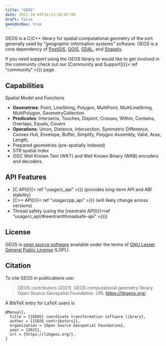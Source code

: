 ```yaml
---
title: "GEOS"
date: 2021-10-04T14:13:20-07:00
draft: false
geekdocNav: true
---
```


GEOS is a C/C++ library for spatial computational geometry of the sort generally used by "geographic information systems" software. GEOS is a core dependency of [PostGIS](https://postgis.net), [QGIS](https://qgis.org), [GDAL](https://gdal.org), and [Shapely](https://shapely.readthedocs.io/en/stable/project.html).

If you need support using the GEOS library or would like to get involved in the community check out our [Community and Support]({{< ref "community" >}}) page.

## Capabilities

Spatial Model and Functions

* **Geometries**: Point, LineString, Polygon, MultiPoint, MultiLineString, MultiPolygon, GeometryCollection
* **Predicates**: Intersects, Touches, Disjoint, Crosses, Within, Contains, Overlaps, Equals, Covers
* **Operations**: Union, Distance, Intersection, Symmetric Difference, Convex Hull, Envelope, Buffer, Simplify, Polygon Assembly, Valid, Area, Length,
* Prepared geometries (pre-spatially indexed)
* STR spatial index
* OGC Well Known Text (WKT) and Well Known Binary (WKB) encoders and decoders.

## API Features

* [C API]({{< ref "usage/c_api" >}}) (provides long-term API and ABI stability)
* [C++ API]({{< ref "usage/cpp_api" >}}) (will likely change across versions)
* Thread safety (using the [reentrant API]({{<ref "usage/c_api/#reentrantthreadsafe-api" >}}))

## License

GEOS is [open source software](https://opensource.com/resources/what-open-source) available under the terms of [GNU Lesser General Public License](http://www.gnu.org/licenses/old-licenses/lgpl-2.1.html) (LGPL).

## Citation

To cite GEOS in publications use:

> GEOS contributors (2021). GEOS computational geometry library. Open Source Geospatial Foundation. URL https://libgeos.org/.

A BibTeX entry for LaTeX users is
```
@Manual{,
  title = {{GEOS} coordinate transformation software library},
  author = {{GEOS contributors}},
  organization = {Open Source Geospatial Foundation},
  year = {2021},
  url = {https://libgeos.org/},
}
```

